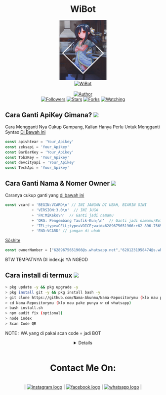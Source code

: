 <div align="center">
        <h1>WiBot</h1>
        <img src="https://github.com/Keito-Klein/Keito-Klein/blob/main/assets/image/logololi.jpeg" width="30%"><br>
        <a href="https://github.com/Keito-Klein/WiBot"><img title="WiBot" src="https://img.shields.io/badge/Wibot-blue?colorA=%23ff0000&colorB=%23017e40&style=for-the-badge"></a><br><br>
        <a href="https://github.com/Keito-Klein"><img title="Author" src="https://img.shields.io/badge/AUTHOR-MiKako-yellow.svg?style=for-the-badge&logo=github"></a><br>
        <a href="https://github.com/Keito-Klein?WiBot/followers"><img title="Followers" src="https://img.shields.io/github/followers/Keito-Klein?color=blue&style=flat-square"></a>
        <a href="https://github.com/Keito-Klein/WiBot/stargazers/"><img title="Stars" src="https://img.shields.io/github/stars/Keito-Klein/WiBot?color=red&style=flat-square"></a>
        <a href="https://github.com/Keito-Klein/WiBot/network/members"><img title="Forks" src="https://img.shields.io/github/forks/Keito-Klein/WiBot?color=red&style=flat-square"></a>
          <a href="https://github.com/Keito-Klein/WiBot/watchers"><img title="Watching" src="https://img.shields.io/github/watchers/Keito-Klein/WiBot?label=Watchers&color=blue&style=flat-square"></a>
  
</div>


## Cara Ganti ApiKey Gimana?    <img src="https://github.com/TheDudeThatCode/TheDudeThatCode/blob/master/Assets/coin.gif" width="30px">
Cara Mengganti Nya Cukup Gampang, Kalian Hanya Perlu Untuk Mengganti Syntax <a href="https://github.com/Keito-Klein/WiBot/blob/d005ff7af18498599a8c34b9a16e2eb41f762e70/index.js#L47" text-decoration="none">Di Bawah Ini</a>
```js
const apivhtear = 'Your_Apikey'
const zeksapi = 'Your_Apikey'
const BarBarKey = 'Your_Apikey'
const TobzKey = 'Your_Apikey'
const devcityapi = 'Your_Apikey'
const TechApi = 'Your_Apikey'
```

## Cara Ganti Nama & Nomer Owner   <img src="https://github.com/TheDudeThatCode/TheDudeThatCode/blob/master/Assets/gandalf_parrot.gif"  width="30px">
Caranya cukup ganti yang <a href="https://github.com/Keito-Klein/WiBot/blob/d005ff7af18498599a8c34b9a16e2eb41f762e70/index.js#L56">di bawah ini</a>
```js
const vcard = 'BEGIN:VCARD\n' // INI JANGAN DI UBAH, BIARIN GINI
            + 'VERSION:3.0\n'  // INI JUGA
            + 'FN:MiKako\n'  // Ganti jadi namamu
            + 'ORG: Pengembang Taufik-Kun;\n'  // Ganti jadi namamu/Botmu
            + 'TEL;type=CELL;type=VOICE;waid=6289675651966:+62 896-7565-1966\n'  // Ganti jadi nomormu, tapi jangan ubah polanya
            + 'END:VCARD' // jangan di ubah
```
<a href="https://github.com/Keito-Klein/WiBot/blob/d005ff7af18498599a8c34b9a16e2eb41f762e70/index.js#L79">Sōshite</a>
```js
const ownerNumber = ["6289675651966@s.whatsapp.net","6281231958474@s.whatsapp.net"]  //ganti jadi nomormu
```
BTW TEMPATNYA DI index.js YA NGEOD

## Cara install di termux   <img src="https://github.com/TheDudeThatCode/TheDudeThatCode/blob/master/Assets/Rocket.gif" width="29px">
```bash
> pkg update -y && pkg upgrade -y
> pkg install git -y && pkg install bash -y
> git clone https://github.com/Nama-Akunmu/Nama-Repositorymu (klo mau pake punya gw ya tinggal copy link web ini)
> cd Nama-Repositorymu (klo mau pake punya w cd whatsapp)
> bash install.sh
> npm audit fix (optional)
> node index
> Scan Code QR 
```
NOTE : WA yang di pakai scan code = jadi BOT

<div align="center">
<details>
  
  >Bot ini sedang dalam masa pengembangan 
  
  >Banyak fitur yang masih error
  </details>
    </div>
  <br>
  
 <div align="center">
        <h1>Contact Me On:</h1>
        <br>
        | <a href="https://www.instagram.com/gamerz_garena/"><img src="https://github.com/TheDudeThatCode/TheDudeThatCode/blob/master/Assets/Instagram.svg" alt="instagram logo" width="30"></a> | <a href="https://www.facebook.com/taufik.qillah.73"><img src="https://user-images.githubusercontent.com/77515527/111603419-ebab8580-8806-11eb-9e32-7ff359641d32.png" alt="facebook logo" width="30"></a> | <a href="https://wa.wizard.id/2fd29f"><img src="https://user-images.githubusercontent.com/77515527/111604893-60cb8a80-8808-11eb-8402-4318318c5aa2.jpg" alt="whatsapp logo" width="30"></a> | 
</div>
  
